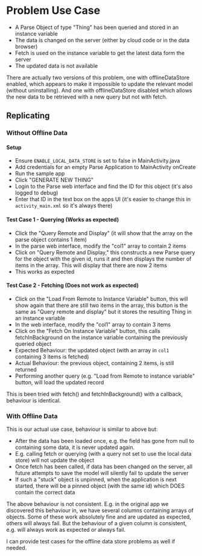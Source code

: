 # Problem Use Case

* A Parse Object of type "Thing" has been queried and stored in an instance variable
* The data is changed on the server (either by cloud code or in the data browser)
* Fetch is used on the instance variable to get the latest data form the server
* The updated data is not available

There are actually two versions of this problem, one with offlineDataStore enabled, which appears
to make it impossible to update the relevant model (without uninstalling). And one with
offlineDataStore disabled which allows the new data to be retrieved with a new query but not
with fetch.

## Replicating

### Without Offline Data

#### Setup

* Ensure `ENABLE_LOCAL_DATA_STORE` is set to false in MainActivity.java
* Add credentials for an empty Parse Application to MainActivity onCreate
* Run the sample app
* Click "GENERATE NEW THING"
* Login to the Parse web interface and find the ID for this object (it's also logged to debug)
* Enter that ID in the text box on the apps UI (it's easier to change this in `activity_main.xml` so
it's always there)

#### Test Case 1 - Querying (Works as expected)

* Click the "Query Remote and Display" (it will show that the array on the parse object contains 1 item)
* In the parse web interface, modify the "col1" array to contain 2 items
* Click on "Query Remote and Display," this constructs a new Parse query for the object with the given
id, runs it and then displays the number of items in the array. This will display that there are now
2 items
* This works as expected

#### Test Case 2 - Fetching (Does not work as expected)

* Click on the "Load From Remote to Instance Variable" button, this will show again that there are still
two items in the array, this button is the same as "Query remote and display" but it stores the resulting
Thing in an instance variable
* In the web interface, modify the "col1" array to contain 3 items
* Click on the "Fetch On Instance Variable" button, this calls fetchInBackground on the instance variable
containing the previously queried object
* Expected Behaviour: the updated object (with an array in `col1` containing 3 items is fetched)
* Actual Behaviour: the previous object, containing 2 items, is still returned
* Performing another query (e.g. "Load from Remote to instance variable" button, will load the updated
record

This is been tried with fetch() and fetchInBackground() with a callback, behaviour is identical.

### With Offline Data

This is our actual use case, behaviour is similar to above but:

* After the data has been loaded once, e.g. the field has gone from null to containing some data,
it is never updated again.
* E.g. calling fetch or querying (with a query not set to use the local data store) will not update
the object
* Once fetch has been called, if data has been changed on the server, all future attempts to save the
model will silently fail to update the server
* If such a "stuck" object is unpinned, when the application is next started, there will be a pinned
object (with the same id) which DOES contain the correct data

The above behaviour is not consistent. E.g. in the original app we discovered this behaviour in, we
have several columns containing arrays of objects. Some of these work absolutely fine and are updated
as expected, others will always fail. But the behaviour of a given column is consistent, e.g. will
always work as expected or always fail.

I can provide test cases for the offline data store problems as well if needed.